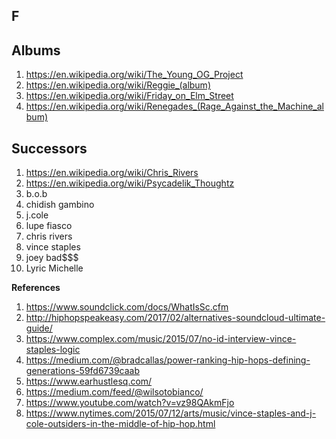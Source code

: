 ## F

## Albums
1. https://en.wikipedia.org/wiki/The_Young_OG_Project
1. https://en.wikipedia.org/wiki/Reggie_(album)
1. https://en.wikipedia.org/wiki/Friday_on_Elm_Street
1. https://en.wikipedia.org/wiki/Renegades_(Rage_Against_the_Machine_album)

## Successors
1. https://en.wikipedia.org/wiki/Chris_Rivers
1. https://en.wikipedia.org/wiki/Psycadelik_Thoughtz
1. b.o.b 
1. chidish gambino
1. j.cole
1. lupe fiasco
1. chris rivers
1. vince staples
1. joey bad$$$
1. Lyric Michelle

**References**
1. https://www.soundclick.com/docs/WhatIsSc.cfm
1. http://hiphopspeakeasy.com/2017/02/alternatives-soundcloud-ultimate-guide/
1. https://www.complex.com/music/2015/07/no-id-interview-vince-staples-logic
1. https://medium.com/@bradcallas/power-ranking-hip-hops-defining-generations-59fd6739caab
1. https://www.earhustlesq.com/
1. https://medium.com/feed/@wilsotobianco/
1. https://www.youtube.com/watch?v=vz98QAkmFjo
1. https://www.nytimes.com/2015/07/12/arts/music/vince-staples-and-j-cole-outsiders-in-the-middle-of-hip-hop.html